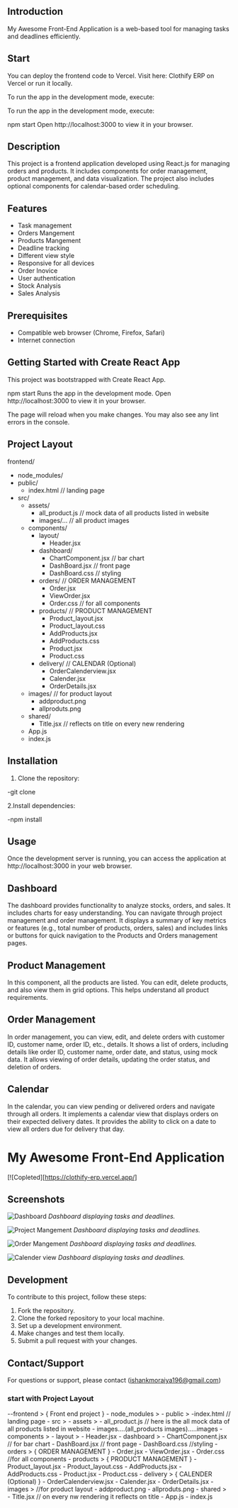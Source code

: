 ## Introduction

My Awesome Front-End Application is a web-based tool for managing tasks and deadlines efficiently.

## Start
You can deploy the frontend code to Vercel. Visit here: Clothify ERP on Vercel or run it locally.

To run the app in the development mode, execute:

To run the app in the development mode, execute:

npm start
Open http://localhost:3000 to view it in your browser.

## Description
This project is a frontend application developed using React.js for managing orders and products. It includes components for order management, product management, and data visualization. The project also includes optional components for calendar-based order scheduling.

## Features

- Task management
- Orders Mangement
- Products Mangement
- Deadline tracking
- Different view style
- Responsive for all devices
- Order Inovice
- User authentication
- Stock Analysis
- Sales Analysis


## Prerequisites

- Compatible web browser (Chrome, Firefox, Safari)
- Internet connection

## Getting Started with Create React App
This project was bootstrapped with Create React App.

npm start
Runs the app in the development mode.
Open http://localhost:3000 to view it in your browser.

The page will reload when you make changes.
You may also see any lint errors in the console.

## Project Layout

frontend/
  - node_modules/
  - public/
    - index.html // landing page
  - src/
    - assets/
      - all_product.js // mock data of all products listed in website
      - images/... // all product images
    - components/
      - layout/
        - Header.jsx
      - dashboard/
        - ChartComponent.jsx // bar chart
        - DashBoard.jsx // front page
        - DashBoard.css // styling
      - orders/   // ORDER MANAGEMENT
        - Order.jsx
        - ViewOrder.jsx
        - Order.css // for all components
      - products/ // PRODUCT MANAGEMENT
        - Product_layout.jsx
        - Product_layout.css
        - AddProducts.jsx
        - AddProducts.css
        - Product.jsx
        - Product.css
      - delivery/  // CALENDAR (Optional)
        - OrderCalenderview.jsx 
        - Calender.jsx
        - OrderDetails.jsx
    - images/ // for product layout
      - addproduct.png
      - allproduts.png
    - shared/
      - Title.jsx // reflects on title on every new rendering
    - App.js 
    - index.js 


## Installation

1. Clone the repository:

  -git clone <repository-url>

2.Install dependencies:

  -npm install


## Usage
Once the development server is running, you can access the application at http://localhost:3000 in your web browser.


## Dashboard
The dashboard provides functionality to analyze stocks, orders, and sales. It includes charts for easy understanding. You can navigate through project management and order management. It displays a summary of key metrics or features (e.g., total number of products, orders, sales) and includes links or buttons for quick navigation to the Products and Orders management pages.

## Product Management
In this component, all the products are listed. You can edit, delete products, and also view them in grid options. This helps understand all product requirements.

## Order Management
In order management, you can view, edit, and delete orders with customer ID, customer name, order ID, etc., details. It shows a list of orders, including details like order ID, customer name, order date, and status, using mock data. It allows viewing of order details, updating the order status, and deletion of orders.

## Calendar
In the calendar, you can view pending or delivered orders and navigate through all orders. It implements a calendar view that displays orders on their expected delivery dates. It provides the ability to click on a date to view all orders due for delivery that day.


# My Awesome Front-End Application

[![Copleted][https://clothify-erp.vercel.app/]

## Screenshots

![Dashboard](screenshots/dashboard.png)
*Dashboard displaying tasks and deadlines.*

![Project Mangement](screenshots/dashboard.png)
*Dashboard displaying tasks and deadlines.*

![Order Mangement](screenshots/dashboard.png)
*Dashboard displaying tasks and deadlines.*

![Calender view](screenshots/dashboard.png)
*Dashboard displaying tasks and deadlines.*


## Development

To contribute to this project, follow these steps:

1. Fork the repository.
2. Clone the forked repository to your local machine.
3. Set up a development environment.
4. Make changes and test them locally.
5. Submit a pull request with your changes.


## Contact/Support

For questions or support, please contact (ishankmoraiya196@gmail.com)















### start with Project Layout

--frontend > { Front end project }
          - node_modules >
          - public >
                 -index.html // landing page
          - src >
             - assets >
                     - all_product.js // here is the all mock data of all products listed in website
                     - images....(all_products images).....images
             - components >
                      - layout >
                              - Header.jsx
                     - dashboard >
                              - ChartComponent.jsx // for bar chart
                              - DashBoard.jsx // front page
                              - DashBoard.css //styling
                     - orders >   { ORDER MANAGEMENT }
                              - Order.jsx
                              - ViewOrder.jsx
                              - Order.css //for all components
                     - products > { PRODUCT MANAGEMENT }
                              - Product_layout.jsx
                              - Product_layout.css
                              - AddProducts.jsx
                              - AddProducts.css
                              - Product.jsx
                              - Product.css
                     - delivery >  { CALENDER (Optional) }
                              - OrderCalenderview.jsx 
                              - Calender.jsx
                              - OrderDetails.jsx
             - images > //for product layout
                    - addproduct.png
                    - allproduts.png
             - shared >
                    - Title.jsx // on every nw rendering it reflects on title
             - App.js 
             - index.js 
   
   

